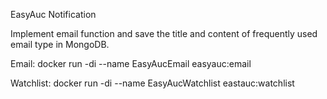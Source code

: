 EasyAuc Notification

Implement email function and save the title and content of frequently used email type in MongoDB.


Email: docker run -di --name EasyAucEmail easyauc:email

Watchlist: docker run -di --name EasyAucWatchlist eastauc:watchlist
